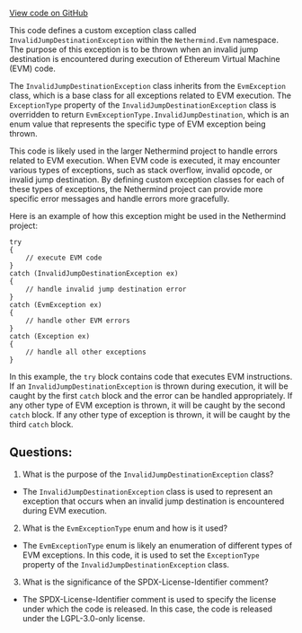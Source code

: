 [View code on GitHub](https://github.com/nethermindeth/nethermind/Nethermind.Evm/InvalidJumpDestinationException.cs)

This code defines a custom exception class called `InvalidJumpDestinationException` within the `Nethermind.Evm` namespace. The purpose of this exception is to be thrown when an invalid jump destination is encountered during execution of Ethereum Virtual Machine (EVM) code. 

The `InvalidJumpDestinationException` class inherits from the `EvmException` class, which is a base class for all exceptions related to EVM execution. The `ExceptionType` property of the `InvalidJumpDestinationException` class is overridden to return `EvmExceptionType.InvalidJumpDestination`, which is an enum value that represents the specific type of EVM exception being thrown.

This code is likely used in the larger Nethermind project to handle errors related to EVM execution. When EVM code is executed, it may encounter various types of exceptions, such as stack overflow, invalid opcode, or invalid jump destination. By defining custom exception classes for each of these types of exceptions, the Nethermind project can provide more specific error messages and handle errors more gracefully.

Here is an example of how this exception might be used in the Nethermind project:

```
try
{
    // execute EVM code
}
catch (InvalidJumpDestinationException ex)
{
    // handle invalid jump destination error
}
catch (EvmException ex)
{
    // handle other EVM errors
}
catch (Exception ex)
{
    // handle all other exceptions
}
```

In this example, the `try` block contains code that executes EVM instructions. If an `InvalidJumpDestinationException` is thrown during execution, it will be caught by the first `catch` block and the error can be handled appropriately. If any other type of EVM exception is thrown, it will be caught by the second `catch` block. If any other type of exception is thrown, it will be caught by the third `catch` block.
## Questions: 
 1. What is the purpose of the `InvalidJumpDestinationException` class?
- The `InvalidJumpDestinationException` class is used to represent an exception that occurs when an invalid jump destination is encountered during EVM execution.

2. What is the `EvmExceptionType` enum and how is it used?
- The `EvmExceptionType` enum is likely an enumeration of different types of EVM exceptions. In this code, it is used to set the `ExceptionType` property of the `InvalidJumpDestinationException` class.

3. What is the significance of the SPDX-License-Identifier comment?
- The SPDX-License-Identifier comment is used to specify the license under which the code is released. In this case, the code is released under the LGPL-3.0-only license.